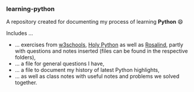 ### learning-python
A repository created for documenting my process of learning **Python** :smile: 

Includes ...
* ... exercises from [w3schools](https://www.w3schools.com/python/), [Holy Python](https://holypython.com) as well as [Rosalind](https://rosalind.info/users/barbarabuenker/), partly with questions and notes inserted (files can be found in the respective folders),
* ... a file for general questions I have,
* ... a file to document my history of latest Python highlights,
* ... as well as class notes with useful notes and problems we solved together.
